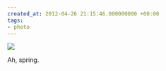 ```yaml
---
created_at: 2012-04-26 21:15:46.000000000 +00:00
tags:
- photo
---
```


![](/blog/media/tumblr_m33v2aG8VO1qim2zwo1_1280.jpg)

Ah, spring.
